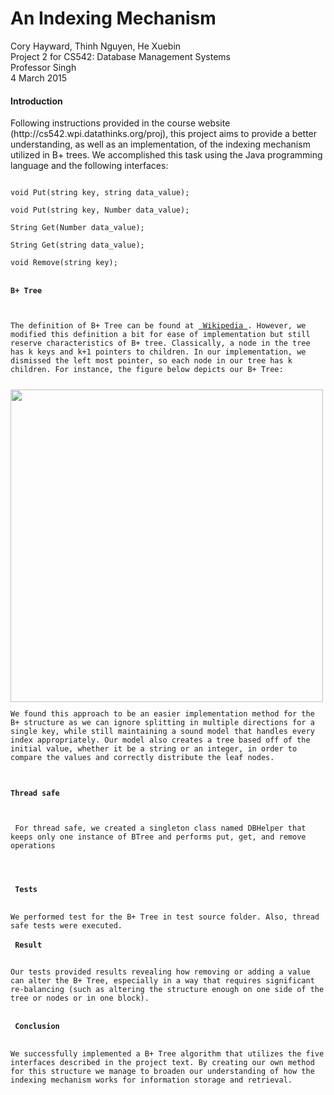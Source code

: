 # An Indexing Mechanism
<p>Cory Hayward, Thinh Nguyen, He Xuebin <br/>
Project 2 for CS542: Database Management Systems <br/>
Professor Singh <br/>
4 March 2015</p>

<h4>Introduction</h4>
<p>Following instructions provided in the course website (http://cs542.wpi.datathinks.org/proj), this project aims to provide a better understanding, as well as an implementation, of the indexing mechanism utilized in B+ trees. We accomplished this task using the Java programming language and the following interfaces:</p>
<code> 
void Put(string key, string data_value);<br/>
void Put(string key, Number data_value);<br/>
String Get(Number data_value);<br/>
String Get(string data_value);<br/>
void Remove(string key);
</pre>
<h4>B+ Tree</h4>
<p>The definition of B+ Tree can be found at <a href="http://en.wikipedia.org/wiki/B%2B_tree"> Wikipedia </a>. However, we modified this definition a bit for ease of implementation but still reserve characteristics of B+ tree. Classically, a node in the tree has k keys and k+1 pointers to children. In our implementation, we dismissed the left most pointer, so each node in our tree has k children. For instance, the figure below depicts our B+ Tree:</p> 
<img src="https://cloud.githubusercontent.com/assets/8074347/6494940/8b7e34bc-c293-11e4-8c71-6d1d8a62b22f.png" width="500px;"/>
<p>We found this approach to be an easier implementation method for the B+ structure as we can ignore splitting in multiple directions for a single key, while still maintaining a sound model that handles every index appropriately. Our model also creates a tree based off of the initial value, whether it be a string or an integer, in order to compare the values and correctly distribute the leaf nodes.</p>
<h4>Thread safe</h4>
<p> For thread safe, we created a singleton class named DBHelper that keeps only one instance of BTree and performs put, get, and remove operations</p>

<h4> Tests </h4>
We performed test for the B+ Tree in test source folder. Also, thread safe tests were executed.
<h4> Result </h4>
Our tests provided results revealing how removing or adding a value can alter the B+ Tree, especially in a way that requires significant re-balancing (such as altering the structure enough on one side of the tree or nodes or in one block).

<h4> Conclusion </h4>
We successfully implemented a B+ Tree algorithm that utilizes the five interfaces described in the project text. By creating our own method for this structure we manage to broaden our understanding of how the indexing mechanism works for information storage and retrieval.
